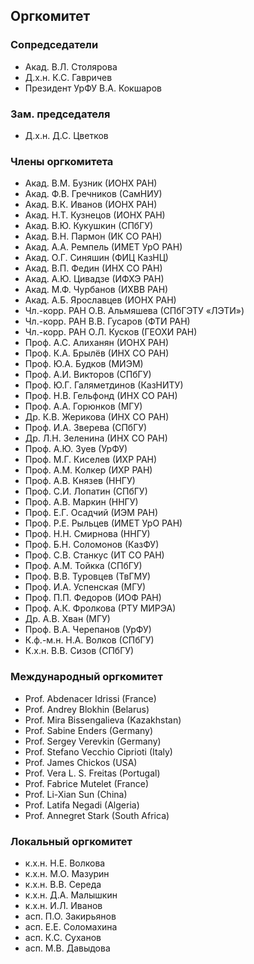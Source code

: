 ## Оргкомитет

### Сопредседатели

- Акад. В.Л. Столярова
- Д.х.н. К.С. Гавричев
- Президент УрФУ В.А. Кокшаров

### Зам. председателя

- Д.х.н. Д.С. Цветков

### Члены оргкомитета

- Акад. В.М. Бузник (ИОНХ РАН)
- Акад. Ф.В. Гречников (СамНИУ)
- Акад. В.К. Иванов (ИОНХ РАН)
- Акад. Н.Т. Кузнецов (ИОНХ РАН)
- Акад. В.Ю. Кукушкин (СПбГУ)
- Акад. В.Н. Пармон (ИК СО РАН)
- Акад. А.А. Ремпель (ИМЕТ УрО РАН)
- Акад. О.Г. Синяшин (ФИЦ КазНЦ)
- Акад. В.П. Федин (ИНХ СО РАН)
- Акад. А.Ю. Цивадзе (ИФХЭ РАН)
- Акад. М.Ф. Чурбанов (ИХВВ РАН)
- Акад. А.Б. Ярославцев (ИОНХ РАН)
- Чл.-корр. РАН О.В. Альмяшева (СПбГЭТУ «ЛЭТИ»)
- Чл.-корр. РАН В.В. Гусаров (ФТИ РАН)
- Чл.-корр. РАН О.Л. Кусков (ГЕОХИ РАН)
- Проф. А.С. Алиханян (ИОНХ РАН)
- Проф. К.А. Брылёв (ИНХ СО РАН)
- Проф. Ю.А. Будков (МИЭМ)
- Проф. А.И. Викторов (СПбГУ)
- Проф. Ю.Г. Галяметдинов (КазНИТУ)
- Проф. Н.В. Гельфонд (ИНХ СО РАН)
- Проф. А.А. Горюнков (МГУ)
- Др. К.В. Жерикова (ИНХ СО РАН)
- Проф. И.А. Зверева (СПбГУ)
- Др. Л.Н. Зеленина (ИНХ СО РАН)
- Проф. А.Ю. Зуев (УрФУ)
- Проф. М.Г. Киселев (ИХР РАН)
- Проф. А.М. Колкер (ИХР РАН)
- Проф. А.В. Князев (ННГУ)
- Проф. С.И. Лопатин (СПбГУ)
- Проф. А.В. Маркин (ННГУ)
- Проф. Е.Г. Осадчий (ИЭМ РАН)
- Проф. Р.Е. Рыльцев (ИМЕТ УрО РАН)
- Проф. Н.Н. Смирнова (ННГУ)
- Проф. Б.Н. Соломонов (КазФУ)
- Проф. С.В. Станкус (ИТ СО РАН)
- Проф. А.М. Тойкка (СПбГУ)
- Проф. В.В. Туровцев (ТвГМУ)
- Проф. И.А. Успенская (МГУ)
- Проф. П.П. Федоров (ИОФ РАН)
- Проф. А.К. Фролкова (РТУ МИРЭА)
- Др. А.В. Хван (МГУ)
- Проф. В.А. Черепанов (УрФУ)
- К.ф.-м.н. Н.А. Волков (СПбГУ)
- К.х.н. В.В. Сизов (СПбГУ)

### Международный оргкомитет

- Prof. Abdenacer Idrissi (France)
- Prof. Andrey Blokhin (Belarus)
- Prof. Mira Bissengalieva (Kazakhstan)
- Prof. Sabine Enders (Germany) 
- Prof. Sergey Verevkin (Germany) 
- Prof. Stefano Vecchio Ciprioti (Italy)
- Prof. James Chickos (USA)
- Prof. Vera L. S. Freitas (Portugal)
- Prof. Fabrice Mutelet (France)
- Prof. Li-Xian Sun (China)
- Prof. Latifa Negadi (Algeria)
- Prof. Annegret Stark (South Africa)

### Локальный оргкомитет

- к.х.н. Н.Е. Волкова
- к.х.н. М.О. Мазурин
- к.х.н. В.В. Середа
- к.х.н. Д.А. Малышкин
- к.х.н. И.Л. Иванов
- асп. П.О. Закирьянов
- асп. Е.Е. Соломахина
- асп. К.С. Суханов
- асп. М.В. Давыдова